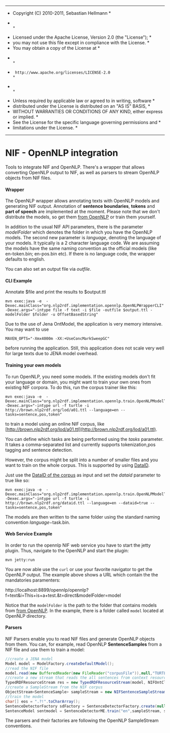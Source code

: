 ******************************************************************************
*  Copyright (C) 2010-2011, Sebastian Hellmann                               *
*                                                                            *
*  Licensed under the Apache License, Version 2.0 (the "License");           *
*  you may not use this file except in compliance with the License.          *
*  You may obtain a copy of the License at                                   *
*                                                                            *
*      http://www.apache.org/licenses/LICENSE-2.0                            *
*                                                                            *
*  Unless required by applicable law or agreed to in writing, software       *
*  distributed under the License is distributed on an "AS IS" BASIS,         *
*  WITHOUT WARRANTIES OR CONDITIONS OF ANY KIND, either express or implied.  *
*  See the License for the specific language governing permissions and       *
*  limitations under the License.                                            *
******************************************************************************

NIF - OpenNLP integration
=================

Tools to integrate NIF and OpenNLP. There's a wrapper that allows converting OpenNLP output to NIF, as well as parsers to stream OpenNLP objects from NIF files.

#### Wrapper

The OpenNLP wrapper allows annotating texts with OpenNLP models and generating NIF output. Annotation of **sentence boundaries**, **tokens** and **part of speech** are implemented at the moment. Please note that we don't distribute the models, so get them [from OpenNLP](http://opennlp.sourceforge.net/models-1.5/) or train them yourself.

In addition to the usual NIF API parameters, there is the parameter *modelFolder* which denotes the folder in which you have the OpenNLP models. The second new parameter is *language*, denoting the language of your models. It typically is a 2 character language code. We are assuming the models have the same naming convention as the official models (like en-token.bin; en-pos.bin etc). If there is no language code, the wrapper defaults to english. 

You can also set an output file via *outfile*.

#### CLI Example 

Annotate $file and print the results to $output.ttl

```Shell
mvn exec:java -e  -Dexec.mainClass="org.nlp2rdf.implementation.opennlp.OpenNLPWrapperCLI" -Dexec.args="-intype file -f text -i $file -outfile $output.ttl -modelFolder $folder -u OffsetBasedString" 
```

Due to the use of Jena OntModel, the application is very memory intensive. You may want to use

```Shell
MAVEN_OPTS="-Xmx4000m -XX:+UseConcMarkSweepGC"
```

before running the application. Still, this application does not scale very well for large texts due to JENA model overhead.

#### Training your own models

To run OpenNLP, you need some models. If the existing models don't fit your language or domain, you might want to train your own ones from existing NIF corpora. To do this, run the corpus trainer like this:

```Shell
mvn exec:java -e  -Dexec.mainClass="org.nlp2rdf.implementation.opennlp.train.OpenNLPModelTrainer" -Dexec.args="-intype url -f turtle -i http://brown.nlp2rdf.org/lod/a01.ttl --language=en --tasks=sentence,pos,token"
```

to train a model using an online NIF corpus, like [http://brown.nlp2rdf.org/lod/a01.ttl](http://brown.nlp2rdf.org/lod/a01.ttl). 

You can define which tasks are being performed using the *tasks* parameter. It takes a comma-separated list and currently supports tokenization,pos tagging and sentence detection. 

However, the corpus might be split into a number of smaller files and you want to train on the whole corpus. This is supported by using [DataID](https://github.com/dbpedia/dataid). 

Just use the [DataID of the corpus](http://brown.nlp2rdf.org/dataid.ttl) as input and set the *dataid* parameter to true like so:

```Shell
mvn exec:java -e  -Dexec.mainClass="org.nlp2rdf.implementation.opennlp.train.OpenNLPModelTrainer" -Dexec.args="-intype url -f turtle -i http://brown.nlp2rdf.org/dataid.ttl --language=en --dataid=true --tasks=sentence,pos,token"
```

The models are then written to the same folder using the standard naming convention $language-$task.bin.

#### Web Service Example 
In order to run the opennlp NIF web service you have to start the jetty plugin. Thus, navigate to the OpenNLP and start the plugin:

```Shell
mvn jetty:run

```
You are now able use the `curl` or use your favorite navigator to get the OpenNLP output.
The example above shows a URL which contain the the mandatories paramenters:

http://localhost:8899/opennlp/opennlp?f=text&i=This+is+a+test.&t=direct&modelFolder=model

Notice that the `modelFolder` is the path to the folder that contains models from [from OpenNLP](http://opennlp.sourceforge.net/models-1.5/). In the example, there is a folder called `model` located at OpenNLP directory.

#### Parsers

NIF Parsers enable you to read NIF files and generate OpenNLP objects from them. You can, for example, read OpenNLP **SentenceSamples** from a NIF file and use them to train a model:

```Java
//create a JENA model
Model model = ModelFactory.createDefaultModel();
//read the NIF file
model.read(new BufferedReader(new FileReader("corpusFile")),null,"TURTLE");
//create a new stream that reads the all sentences from context resources
TypedRDFResourceStream res = new TypedRDFResourceStream(model, NIFOntClasses.Context.getOntClass(model));
//create a SampleStream from the NIF corpus
ObjectStream<SentenceSample> sampleStream = new NIFSentenceSampleStream(res);
//train the model
char[] eos = ".?!".toCharArray();
SentenceDetectorFactory sdFactory = SentenceDetectorFactory.create(null, "en", true, null, eos);
SentenceModel sentmodel = SentenceDetectorME.train("en",sampleStream, sdFactory, null);
```

The parsers and their factories are following the OpenNLP SampleStream conventions.

